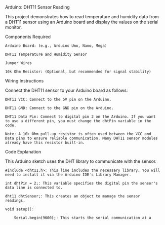 Arduino: DHT11 Sensor Reading

This project demonstrates how to read temperature and humidity data from a DHT11 sensor using an Arduino board and display the values on the serial monitor.

Components Required

    Arduino Board: (e.g., Arduino Uno, Nano, Mega)

    DHT11 Temperature and Humidity Sensor

    Jumper Wires

    10k Ohm Resistor: (Optional, but recommended for signal stability)

Wiring Instructions

Connect the DHT11 sensor to your Arduino board as follows:

    DHT11 VCC: Connect to the 5V pin on the Arduino.

    DHT11 GND: Connect to the GND pin on the Arduino.

    DHT11 Data Pin: Connect to digital pin 2 on the Arduino. If you want to use a different pin, you must change the dhtPin variable in the code.

    Note: A 10k Ohm pull-up resistor is often used between the VCC and Data pins to ensure reliable communication. Many DHT11 sensor modules already have this resistor built-in.

Code Explanation

This Arduino sketch uses the DHT library to communicate with the sensor.

    #include <dht11.h>: This line includes the necessary library. You will need to install it via the Arduino IDE's Library Manager.

    int dhtPin = 2;: This variable specifies the digital pin the sensor's data line is connected to.

    dht11 dhtSensor;: This creates an object to manage the sensor readings.

    void setup():

        Serial.begin(9600);: This starts the serial communication at a baud rate of 9600, which allows the Arduino to send data to your computer for viewing.

    void loop():

        int result = dhtSensor.read(dhtPin);: This attempts to read data from the DHT11 sensor. The result is stored in the result variable.

        if (result == DHTLIB_OK): This conditional statement checks if the sensor reading was successful. DHTLIB_OK is a constant defined by the library.

            If successful, it prints the humidity and temperature values in Celsius, Kelvin, and Fahrenheit to the serial monitor.

        else: If the sensor reading fails, it prints an error message.

        delay(1000);: This command pauses the program for 1000 milliseconds (1 second) before the next reading, preventing the serial monitor from being flooded with data.


     
